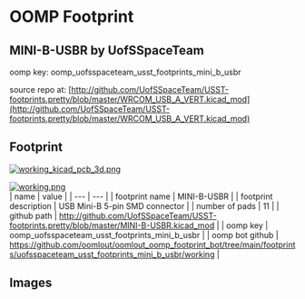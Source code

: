 # OOMP Footprint  
## MINI-B-USBR  by UofSSpaceTeam  
  
oomp key: oomp_uofsspaceteam_usst_footprints_mini_b_usbr  
  
source repo at: [http://github.com/UofSSpaceTeam/USST-footprints.pretty/blob/master/WRCOM_USB_A_VERT.kicad_mod](http://github.com/UofSSpaceTeam/USST-footprints.pretty/blob/master/WRCOM_USB_A_VERT.kicad_mod)  
## Footprint  
  
[![working_kicad_pcb_3d.png](working_kicad_pcb_3d_600.png)](working_kicad_pcb_3d.png)  
  
[![working.png](working_600.png)](working.png)  
| name | value | 
| --- | --- | 
| footprint name | MINI-B-USBR | 
| footprint description | USB Mini-B 5-pin SMD connector | 
| number of pads | 11 | 
| github path | http://github.com/UofSSpaceTeam/USST-footprints.pretty/blob/master/MINI-B-USBR.kicad_mod | 
| oomp key | oomp_uofsspaceteam_usst_footprints_mini_b_usbr | 
| oomp bot github | https://github.com/oomlout/oomlout_oomp_footprint_bot/tree/main/footprints/uofsspaceteam_usst_footprints_mini_b_usbr/working | 
## Images  

